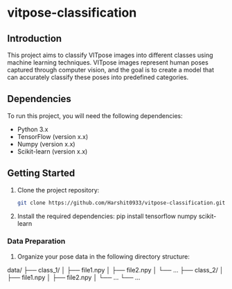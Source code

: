 # vitpose-classification
## Introduction

This project aims to classify VITpose images into different classes using machine learning techniques. VITpose images represent human poses captured through computer vision, and the goal is to create a model that can accurately classify these poses into predefined categories.

## Dependencies

To run this project, you will need the following dependencies:

- Python 3.x
- TensorFlow (version x.x)
- Numpy (version x.x)
- Scikit-learn (version x.x)

## Getting Started

1. Clone the project repository:

   ```bash
   git clone https://github.com/Harshit0933/vitpose-classification.git

2. Install the required dependencies:
   pip install tensorflow numpy scikit-learn


### Data Preparation

1. Organize your pose data in the following directory structure:

data/
├── class_1/
│   ├── file1.npy
│   ├── file2.npy
│   └── ...
├── class_2/
│   ├── file1.npy
│   ├── file2.npy
│   └── ...
└── ...



